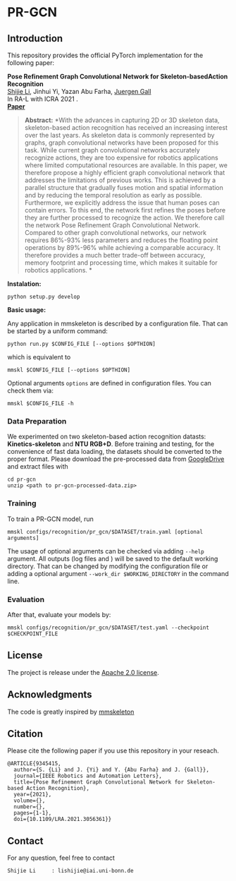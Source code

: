 # PR-GCN

## Introduction

This repository provides the official PyTorch implementation for the following paper:

**Pose  Refinement  Graph  Convolutional  Network  for  Skeleton-basedAction  Recognition**<br>
[Shijie Li](https://sj-li.com/),  Jinhui Yi, Yazan Abu Farha, [Juergen Gall](http://gall.cv-uni-bonn.de/)<br>
In RA-L with ICRA 2021 .<br>
[**Paper**](https://arxiv.org/abs/2007.12072)
> **Abstract:** *With the advances in capturing 2D or 3D skeleton data, skeleton-based action recognition has received an increasing interest over the last years. As skeleton data is commonly represented by graphs, graph convolutional networks have been proposed for this task. While current graph convolutional networks accurately recognize actions, they are too expensive for robotics applications where limited computational resources are available. In this paper, we therefore propose a highly efficient graph convolutional network that addresses the limitations of previous works. This is achieved by a parallel structure that gradually fuses motion and spatial information and by reducing the temporal resolution as early as possible. Furthermore, we explicitly address the issue that human poses can contain errors. To this end, the network first refines the poses before they are further processed to recognize the action. We therefore call the network Pose Refinement Graph Convolutional Network. Compared to other graph convolutional networks, our network requires 86\%-93\% less parameters and reduces the floating point operations by 89%-96% while achieving a comparable accuracy. It therefore provides a much better trade-off between accuracy, memory footprint and processing time, which makes it suitable for robotics applications. *

**Instalation:**

``` shell
python setup.py develop
```

**Basic usage:**

Any application in mmskeleton is described by a configuration file. That can be started by a uniform command:
``` shell
python run.py $CONFIG_FILE [--options $OPTHION]
```
which is equivalent to
```
mmskl $CONFIG_FILE [--options $OPTHION]
```
Optional arguments `options` are defined in configuration files.
You can check them via:
``` shell
mmskl $CONFIG_FILE -h
```

### Data Preparation

We experimented on two skeleton-based action recognition datasts: **Kinetics-skeleton** and **NTU RGB+D**.
Before training and testing, for the convenience of fast data loading,
the datasets should be converted to the proper format.
Please download the pre-processed data from
[GoogleDrive](https://drive.google.com/open?id=103NOL9YYZSW1hLoWmYnv5Fs8mK-Ij7qb)
and extract files with
```
cd pr-gcn
unzip <path to pr-gcn-processed-data.zip>
```

### Training

To train a PR-GCN model, run

``` shell
mmskl configs/recognition/pr_gcn/$DATASET/train.yaml [optional arguments]
```

The usage of optional arguments can be checked via adding `--help` argument.
All outputs (log files and ) will be saved to the default working directory.
That can be changed by modifying the configuration file
or adding a optional argument `--work_dir $WORKING_DIRECTORY` in the command line.

### Evaluation

After that, evaluate your models by:

``` shell
mmskl configs/recognition/pr_gcn/$DATASET/test.yaml --checkpoint $CHECKPOINT_FILE
```

## License
The project is release under the [Apache 2.0 license](./LICENSE).

## Acknowledgments
The code is greatly inspired by [mmskeleton](https://github.com/open-mmlab/mmskeleton)


## Citation
Please cite the following paper if you use this repository in your reseach.
```
@ARTICLE{9345415,
  author={S. {Li} and J. {Yi} and Y. {Abu Farha} and J. {Gall}},
  journal={IEEE Robotics and Automation Letters}, 
  title={Pose Refinement Graph Convolutional Network for Skeleton-based Action Recognition}, 
  year={2021},
  volume={},
  number={},
  pages={1-1},
  doi={10.1109/LRA.2021.3056361}}
```

## Contact
For any question, feel free to contact
```
Shijie Li     : lishijie@iai.uni-bonn.de
```
